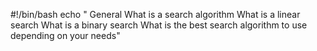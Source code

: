 #!/bin/bash
echo "
General
What is a search algorithm
What is a linear search
What is a binary search
What is the best search algorithm to use depending on your needs"
